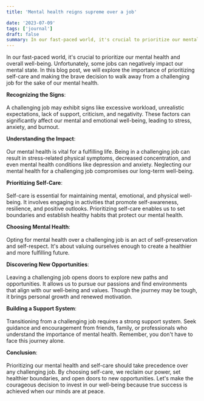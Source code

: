 ```yaml
---
title: 'Mental health reigns supreme over a job'

date: '2023-07-09'
tags: ['journal']
draft: false
summary: In our fast-paced world, it's crucial to prioritize our mental health and overall well-being. Unfortunately, some jobs can negatively impact our mental state. In this blog post, we will explore the importance of prioritizing self-care and making the brave decision to walk away from a challenging job for the sake of our mental health...
---
```


In our fast-paced world, it's crucial to prioritize our mental health and overall well-being. Unfortunately, some jobs can negatively impact our mental state. In this blog post, we will explore the importance of prioritizing self-care and making the brave decision to walk away from a challenging job for the sake of our mental health.

<b>Recognizing the Signs</b>:<br></br>
A challenging job may exhibit signs like excessive workload, unrealistic expectations, lack of support, criticism, and negativity. These factors can significantly affect our mental and emotional well-being, leading to stress, anxiety, and burnout.

<b>Understanding the Impact</b>:<br></br>
Our mental health is vital for a fulfilling life. Being in a challenging job can result in stress-related physical symptoms, decreased concentration, and even mental health conditions like depression and anxiety. Neglecting our mental health for a challenging job compromises our long-term well-being.

<b>Prioritizing Self-Care</b>:<br></br>
Self-care is essential for maintaining mental, emotional, and physical well-being. It involves engaging in activities that promote self-awareness, resilience, and positive outlooks. Prioritizing self-care enables us to set boundaries and establish healthy habits that protect our mental health.

<b>Choosing Mental Health</b>:<br></br>
Opting for mental health over a challenging job is an act of self-preservation and self-respect. It's about valuing ourselves enough to create a healthier and more fulfilling future.

<b>Discovering New Opportunities</b>:<br></br>
Leaving a challenging job opens doors to explore new paths and opportunities. It allows us to pursue our passions and find environments that align with our well-being and values. Though the journey may be tough, it brings personal growth and renewed motivation.

<b>Building a Support System</b>:<br></br>
Transitioning from a challenging job requires a strong support system. Seek guidance and encouragement from friends, family, or professionals who understand the importance of mental health. Remember, you don't have to face this journey alone.

<b>Conclusion</b>:<br></br>
Prioritizing our mental health and self-care should take precedence over any challenging job. By choosing self-care, we reclaim our power, set healthier boundaries, and open doors to new opportunities. Let's make the courageous decision to invest in our well-being because true success is achieved when our minds are at peace.
